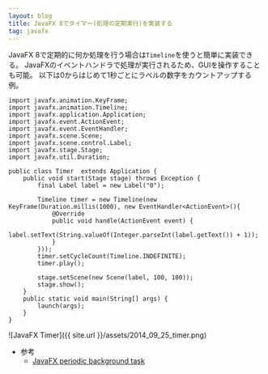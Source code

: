 ```yaml
---
layout: blog
title: JavaFX 8でタイマー(処理の定期実行)を実装する
tag: javafx
---
```




JavaFX 8で定期的に何か処理を行う場合は`Timeline`を使うと簡単に実装できる。
JavaFXのイベントハンドラで処理が実行されるため、GUIを操作することも可能。
以下は0からはじめて1秒ごとにラベルの数字をカウントアップする例。

~~~~
import javafx.animation.KeyFrame;
import javafx.animation.Timeline;
import javafx.application.Application;
import javafx.event.ActionEvent;
import javafx.event.EventHandler;
import javafx.scene.Scene;
import javafx.scene.control.Label;
import javafx.stage.Stage;
import javafx.util.Duration;

public class Timer  extends Application {
    public void start(Stage stage) throws Exception {
        final Label label = new Label("0");

        Timeline timer = new Timeline(new KeyFrame(Duration.millis(1000), new EventHandler<ActionEvent>(){
            @Override
            public void handle(ActionEvent event) {
                label.setText(String.valueOf(Integer.parseInt(label.getText()) + 1));
            }
        }));
        timer.setCycleCount(Timeline.INDEFINITE);
        timer.play();

        stage.setScene(new Scene(label, 100, 100));
        stage.show();
    }
    public static void main(String[] args) {
        launch(args);
    }
}
~~~~

![JavaFX Timer]({{ site.url }}/assets/2014_09_25_timer.png)

- 参考
  - [JavaFX periodic background task](http://stackoverflow.com/questions/9966136/javafx-periodic-background-task)
